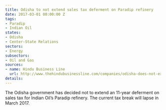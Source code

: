 ```yaml
---
title: Odisha to not extend sales tax deferment on Paradip refinery
date: 2017-03-01 00:00:00 Z
tags:
- Paradip
- Indian Oil
states:
- Odisha
- Center-State Relations
sectors:
- Energy
subsectors:
- Oil and Gas
sources:
- name: Hindu Business Line
  url: http://www.thehindubusinessline.com/companies/odisha-does-not-extend-tax-sops-fo-iocs-paradip-refinery/article9560365.ece
details: 
---
```


The Odisha government has decided not to extend an 11-year deferment on sales tax for Indian Oil’s Paradip refinery. The current tax break will lapse in March 2017.
